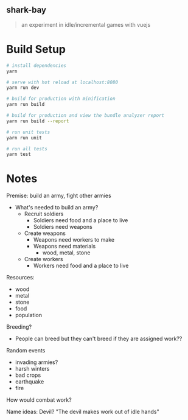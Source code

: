 shark-bay
---------

> an experiment in idle/incremental games with vuejs

Build Setup
===========
``` bash
# install dependencies
yarn

# serve with hot reload at localhost:8080
yarn run dev

# build for production with minification
yarn run build

# build for production and view the bundle analyzer report
yarn run build --report

# run unit tests
yarn run unit

# run all tests
yarn test
```

Notes
=====

Premise: build an army, fight other armies

* What's needed to build an army?
    * Recruit soldiers
        * Soldiers need food and a place to live
        * Soldiers need weapons
    * Create weapons
        * Weapons need workers to make
        * Weapons need materials
            * wood, metal, stone
    * Create workers
       * Workers need food and a place to live

Resources:
* wood
* metal
* stone
* food
* population

Breeding?
* People can breed but they can't breed if they are assigned work?? 

Random events
* invading armies?
* harsh winters
* bad crops
* earthquake
* fire

How would combat work?



Name ideas:
Devil? "The devil makes work out of idle hands"
